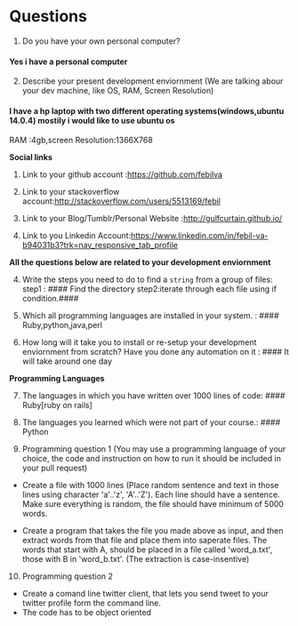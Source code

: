 # Questions

1. Do you have your own personal computer?
 
 #### Yes i have a personal  computer

2. Describe your present development enviornment (We are talking abour your dev machine, like OS, RAM, Screen Resolution)
 
 #### I have a hp laptop with two different operating systems(windows,ubuntu 14.0.4) mostily i would like to use ubuntu  os
  RAM :4gb,screen Resolution:1366X768



    
**Social links**

1. Link to your github account :https://github.com/febilva

2. Link to your stackoverflow account:http://stackoverflow.com/users/5513169/febil

3. Link to your Blog/Tumblr/Personal Website :http://gulfcurtain.github.io/

4. Link to you Linkedin Account:https://www.linkedin.com/in/febil-va-b94031b3?trk=nav_responsive_tab_profile

**All the questions below are related to your development enviornment**

4. Write the steps you need to do to find a `string` from a group of files: step1 : #### Find the directory step2:iterate through each file using if condition.#### 

5. Which all programming languages are installed in your system.   : #### Ruby,python,java,perl

6. How long will it take you to install or re-setup your development enviornment from scratch? Have you done any automation on it : #### It will take around one day

**Programming Languages**

7. The languages in which you have written over 1000 lines of code: #### Ruby[ruby on rails]

8. The languages you learned which were not part of your course.: #### Python

9. Programming question 1 (You may use a programming language of your choice, the code and instruction on how to run it should be included in your pull request)

  * Create a file with 1000 lines (Place random sentence and text in those lines using character 'a'..'z', 'A'..'Z'). Each line should have a sentence. Make sure everything is random, the file should have minimum of 5000 words.

  * Create a program that takes the file you made above as input, and then extract words from that file and place them into saperate files. The words that start with A, should be placed in a file called 'word_a.txt', those with B in 'word_b.txt'. (The extraction is case-insentive)

10. Programming question 2

  * Create a comand line twitter client, that lets you send tweet to your twitter profile form the command line.
  * The code has to be object oriented
    
    